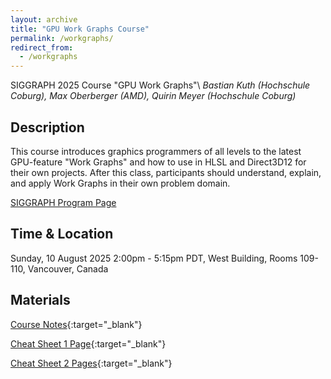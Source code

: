 ```yaml
---
layout: archive
title: "GPU Work Graphs Course"
permalink: /workgraphs/
redirect_from:
  - /workgraphs
---
```


SIGGRAPH 2025 Course "GPU Work Graphs"\\
*Bastian Kuth (Hochschule Coburg), Max Oberberger (AMD), Quirin Meyer (Hochschule Coburg)*

## Description
This course introduces graphics programmers of all levels to the latest GPU-feature "Work Graphs" and how to use in HLSL and Direct3D12 for their own projects.
After this class, participants should understand, explain, and apply Work Graphs in their own problem domain.


[SIGGRAPH Program Page](https://s2025.conference-schedule.org/presentation/?id=gensub_449&sess=sess212)

## Time & Location
Sunday, 10 August 2025 2:00pm - 5:15pm PDT, West Building, Rooms 109-110, Vancouver, Canada

## Materials

[Course Notes](../files/Kuth25GWG.pdf){:target="_blank"}

[Cheat Sheet 1 Page](../files/Kuth25WGC1.pdf){:target="_blank"}

[Cheat Sheet 2 Pages](../files/Kuth25WGC2.pdf){:target="_blank"}

